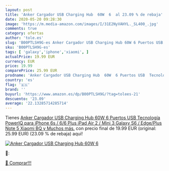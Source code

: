 ```yaml
---
layout: post
title: 'Anker Cargador USB Charging Hub  60W  6  al 23.09 % de rebaja'
date: 2020-05-20 09:28:30
image: 'https://m.media-amazon.com/images/I/31E2NyVAHYL._SL400_.jpg'
comments: true
category: ofertas
author: 'tole.es'
slug: 'B00PTLSH9G-es Anker Cargador USB Charging Hub 60W 6 Puertos USB...'
sku: 'B00PTLSH9G-es'
tags: [ 'galaxy','iphone','xiaomi', ]
actualPrice: 19.99 EUR
currency: EUR
price: 19.99
comparePrice: 25.99 EUR
prodname: 'Anker Cargador USB Charging Hub  60W  6 Puertos USB  Tecnología PowerIQ  para iPhone 6s / 6/6 Plus  iPad Air 2 / Mini 3  Galaxy S6 / Edge/Plus  Note 5  Xiaomi  BQ y Muchos más.'
country: 'es'
flag: '🇪🇸'
brand: ''
buyurl: 'https://www.amazon.es/dp/B00PTLSH9G/?tag=tolees-21'
descuento: '23.09'
average: '22.13285714285714'
---
```


Tienes [Anker Cargador USB Charging Hub  60W  6 Puertos USB  Tecnología PowerIQ  para iPhone 6s / 6/6 Plus  iPad Air 2 / Mini 3  Galaxy S6 / Edge/Plus  Note 5  Xiaomi  BQ y Muchos más.](https://www.amazon.es/dp/B00PTLSH9G/?tag=tolees-21) con precio final de  19.99 EUR (original: 25.99 EUR) (23.09 %  de rebaja) aqui!

[![Anker Cargador USB Charging Hub  60W  6 ](https://m.media-amazon.com/images/I/31E2NyVAHYL._SL400_.jpg)](https://www.amazon.es/dp/B00PTLSH9G/?tag=tolees-21)

🔎:


[🛒 Comprar!!!](https://www.amazon.es/dp/B00PTLSH9G/?tag=tolees-21)
